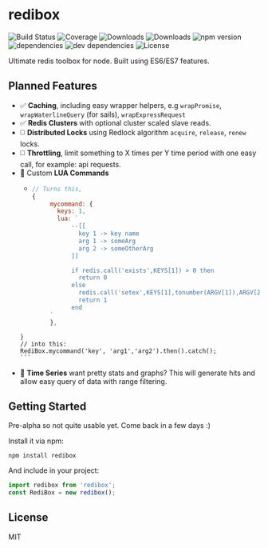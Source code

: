 # redibox

![Build Status](https://img.shields.io/travis/redibox/redibox.svg)
![Coverage](https://img.shields.io/coveralls/redibox/redibox.svg)
![Downloads](https://img.shields.io/npm/dm/redibox.svg)
![Downloads](https://img.shields.io/npm/dt/redibox.svg)
![npm version](https://img.shields.io/npm/v/redibox.svg)
![dependencies](https://img.shields.io/david/redibox/redibox.svg)
![dev dependencies](https://img.shields.io/david/dev/redibox/redibox.svg)
![License](https://img.shields.io/npm/l/redibox.svg)

Ultimate redis toolbox for node. Built using ES6/ES7 features.

## Planned Features
 - :white_check_mark: **Caching**, including easy wrapper helpers, e.g `wrapPromise`, `wrapWaterlineQuery` (for sails), `wrapExpressRequest`
 - :white_check_mark: **Redis Clusters** with optional cluster scaled slave reads.
 - :white_medium_square: **Distributed Locks** using Redlock algorithm `acquire`, `release`, `renew` locks.
 - :white_medium_square: **Throttling**, limit something to X times per Y time period with one easy call, for example: api requests.
 - :large_orange_diamond: Custom **LUA Commands**
      - ```javascript
        // Turns this,
        {
             mycommand: {
               keys: 1,
               lua: `
                   --[[
                     key 1 -> key name
                     arg 1 -> someArg
                     arg 2 -> someOtherArg
                   ]]

                   if redis.call('exists',KEYS[1]) > 0 then
                     return 0
                   else
                     redis.call('setex',KEYS[1],tonumber(ARGV[1]),ARGV[2])
                     return 1
                   end
             `
             },
       }
       // into this:
       RediBox.mycommand('key', 'arg1','arg2').then().catch();
       ```

 - :large_orange_diamond: **Time Series** want pretty stats and graphs? This will generate hits and allow easy query of data with range filtering.

## Getting Started

Pre-alpha so not quite usable yet. Come back in a few days :)

Install it via npm:

```shell
npm install redibox
```

And include in your project:

```javascript
import redibox from 'redibox';
const RediBox = new redibox();
```

## License

MIT
